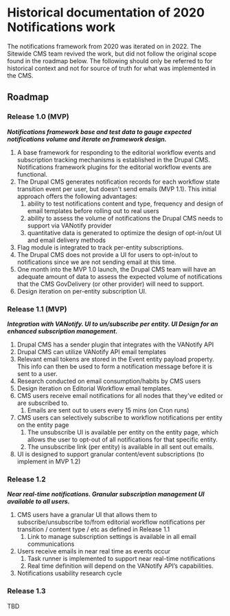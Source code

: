 # Historical documentation of 2020 Notifications work
The notifications framework from 2020 was iterated on in 2022. The Sitewide CMS team revived the work, but did not follow the original scope found in the roadmap below. The following should only be referred to for historical context and not for source of truth for what was implemented in the CMS.

## Roadmap

### Release 1.0 (MVP)

_**Notifications framework base and test data to gauge expected notifications volume and iterate on framework design.**_

1. A base framework for responding to the editorial workflow events and subscription tracking mechanisms is established in the Drupal CMS. Notifications framework plugins for the editorial workflow events are functional.
1. The Drupal CMS generates notification records for each workflow state transition event per user, but doesn't send emails (MVP 1.1).  This initial approach offers the following advantages:
   1. ability to test notifications content and type, frequency and design of email templates before rolling out to real users
   1. ability to assess the volume of notifications the Drupal CMS needs to support via VANotify provider
   1. quantitative data is generated to optimize the design of opt-in/out UI and email delivery methods 
1. Flag module is integrated to track per-entity subscriptions.
1. The Drupal CMS does not provide a UI for users to opt-in/out to notifications since we are not sending email at this time.
1. One month into the MVP 1.0 launch, the Drupal CMS team will have an adequate amount of data to assess the expected volume of notifications that the CMS GovDelivery (or other provider) will need to support.
1. Design iteration on per-entity subscription UI.

### Release 1.1 (MVP)

_**Integration with VANotify. UI to un/subscribe per entity. UI Design for an enhanced subscription management.**_

1. Drupal CMS has a sender plugin that integrates with the VANotify API
1. Drupal CMS can utilize VANotify API email templates
1. Relevant email tokens are stored in the Event entity payload property. This info can then be used to form a notification message before it is sent to a user.
1. Research conducted on email consumption/habits by CMS users
1. Design iteration on Editorial Workflow email templates.
1. CMS users receive email notifications for all nodes that they've edited or are subscribed to.
   1. Emails are sent out to users every 15 mins (on Cron runs)
1. CMS users can selectively subscribe to workflow notifications per entity on the entity page
   1. The unsubscribe UI is available per entity on the entity page, which allows the user to opt-out of all notifications for that specific entity.
   1. The unsubscribe link (per entity) is available in all sent out emails.
1. UI is designed to support granular content/event subscriptions (to implement in MVP 1.2)


### Release 1.2

_**Near real-time notifications. Granular subscription management UI available to all users.**_

1. CMS users have a granular UI that allows them to subscribe/unsubscribe to/from editorial workflow notifications per transition / content type / etc as defined in Release 1.1
   1. Link to manage subscription settings is available in all email communications
1. Users receive emails in near real time as events occur
   1. Task runner is implemented to support near real-time notifications
   1. Real time definition will depend on the VANotify API’s capabilities.
1. Notifications usability research cycle

### Release 1.3

TBD
